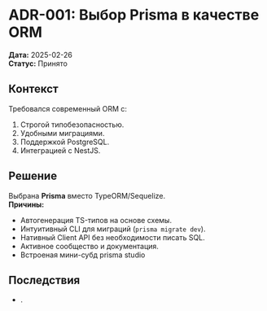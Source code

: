 # ADR-001: Выбор Prisma в качестве ORM

**Дата:** 2025-02-26  
**Статус:** Принято

## Контекст

Требовался современный ORM с:

1. Строгой типобезопасностью.
2. Удобными миграциями.
3. Поддержкой PostgreSQL.
4. Интеграцией с NestJS.

## Решение

Выбрана **Prisma** вместо TypeORM/Sequelize.  
**Причины:**

- Автогенерация TS-типов на основе схемы.
- Интуитивный CLI для миграций (`prisma migrate dev`).
- Нативный Client API без необходимости писать SQL.
- Активное сообщество и документация.
- Встроеная мини-субд prisma studio

## Последствия

- .

